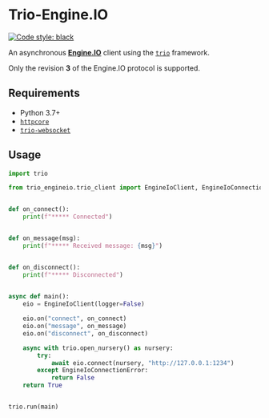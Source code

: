 
# Trio-Engine.IO

[![Code style: black](https://img.shields.io/badge/code%20style-black-000000.svg)](https://github.com/psf/black)

An asynchronous **[Engine.IO](https://github.com/socketio/engine.io-protocol/tree/v3)** client using the [`trio`](https://trio.readthedocs/en/latest) framework.

Only the revision **3** of the Engine.IO protocol is supported.

## Requirements

- Python 3.7+
- [`httpcore`](https://www.encode.io/httpcore/)
- [`trio-websocket`](https://trio-websocket/readthedocs.io/)

## Usage

```Python
import trio

from trio_engineio.trio_client import EngineIoClient, EngineIoConnectionError


def on_connect():
    print(f"***** Connected")


def on_message(msg):
    print(f"***** Received message: {msg}")


def on_disconnect():
    print(f"***** Disconnected")

    
async def main():
    eio = EngineIoClient(logger=False)

    eio.on("connect", on_connect)
    eio.on("message", on_message)
    eio.on("disconnect", on_disconnect)

    async with trio.open_nursery() as nursery:
        try:
            await eio.connect(nursery, "http://127.0.0.1:1234")
        except EngineIoConnectionError:
            return False
    return True


trio.run(main)
```
